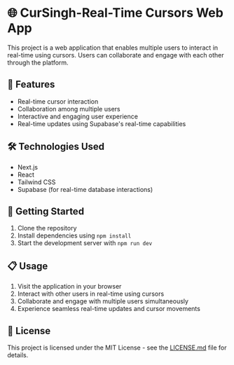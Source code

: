 # 🌐 CurSingh-Real-Time Cursors Web App


This project is a web application that enables multiple users to interact in real-time using cursors. Users can collaborate and engage with each other through the platform.


## 🚀 Features

- Real-time cursor interaction
- Collaboration among multiple users
- Interactive and engaging user experience
- Real-time updates using Supabase's real-time capabilities

## 🛠 Technologies Used

- Next.js
- React
- Tailwind CSS
- Supabase (for real-time database interactions)

## 🏁 Getting Started

1. Clone the repository
2. Install dependencies using `npm install`
3. Start the development server with `npm run dev`

## 📋 Usage

1. Visit the application in your browser
2. Interact with other users in real-time using cursors
3. Collaborate and engage with multiple users simultaneously
4. Experience seamless real-time updates and cursor movements

## 📄 License

This project is licensed under the MIT License - see the [LICENSE.md](./LICENSE.md) file for details.
